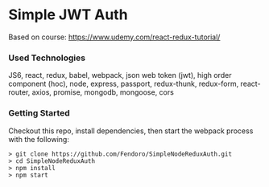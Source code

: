 # Simple JWT Auth

Based on course: https://www.udemy.com/react-redux-tutorial/

### Used Technologies

JS6, react, redux, babel, webpack, json web token (jwt), high order component (hoc), node, express, passport, redux-thunk, redux-form, react-router, axios, promise, mongodb, mongoose, cors

### Getting Started

Checkout this repo, install dependencies, then start the webpack process with the following:

```
> git clone https://github.com/Fendoro/SimpleNodeReduxAuth.git
> cd SimpleNodeReduxAuth
> npm install
> npm start
```
